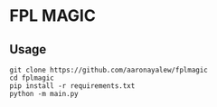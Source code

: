 # FPL MAGIC 



## Usage
`git clone https://github.com/aaronayalew/fplmagic`<br>
`cd fplmagic`<br>
`pip install -r requirements.txt`<br>
`python -m main.py`<br>

